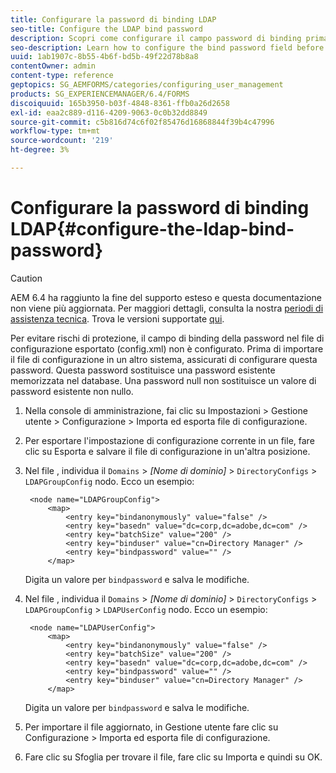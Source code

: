 ```yaml
---
title: Configurare la password di binding LDAP
seo-title: Configure the LDAP bind password
description: Scopri come configurare il campo password di binding prima di importare il file di configurazione in un altro sistema.
seo-description: Learn how to configure the bind password field before you import the configuration file into another system.
uuid: 1ab1907c-8b55-4b6f-bd5b-49f22d78b8a8
contentOwner: admin
content-type: reference
geptopics: SG_AEMFORMS/categories/configuring_user_management
products: SG_EXPERIENCEMANAGER/6.4/FORMS
discoiquuid: 165b3950-b03f-4848-8361-ffb0a26d2658
exl-id: eaa2c889-d116-4209-9063-0c0b32dd8849
source-git-commit: c5b816d74c6f02f85476d16868844f39b4c47996
workflow-type: tm+mt
source-wordcount: '219'
ht-degree: 3%

---
```


# Configurare la password di binding LDAP{#configure-the-ldap-bind-password}

>[!CAUTION]
>
>AEM 6.4 ha raggiunto la fine del supporto esteso e questa documentazione non viene più aggiornata. Per maggiori dettagli, consulta la nostra [periodi di assistenza tecnica](https://helpx.adobe.com/it/support/programs/eol-matrix.html). Trova le versioni supportate [qui](https://experienceleague.adobe.com/docs/).

Per evitare rischi di protezione, il campo di binding della password nel file di configurazione esportato (config.xml) non è configurato. Prima di importare il file di configurazione in un altro sistema, assicurati di configurare questa password. Questa password sostituisce una password esistente memorizzata nel database. Una password null non sostituisce un valore di password esistente non nullo.

1. Nella console di amministrazione, fai clic su Impostazioni > Gestione utente > Configurazione > Importa ed esporta file di configurazione.
1. Per esportare l&#39;impostazione di configurazione corrente in un file, fare clic su Esporta e salvare il file di configurazione in un&#39;altra posizione.
1. Nel file , individua il `Domains` > *[Nome di dominio]* > `DirectoryConfigs` > `LDAPGroupConfig` nodo. Ecco un esempio:

   ```as3
    <node name="LDAPGroupConfig"> 
        <map> 
            <entry key="bindanonymously" value="false" />  
            <entry key="basedn" value="dc=corp,dc=adobe,dc=com" />  
            <entry key="batchSize" value="200" />  
            <entry key="binduser" value="cn=Directory Manager" />  
            <entry key="bindpassword" value="" /> 
        </map>
   ```

   Digita un valore per `bindpassword` e salva le modifiche.

1. Nel file , individua il `Domains` > *[Nome di dominio]* > `DirectoryConfigs` > `LDAPGroupConfig` > `LDAPUserConfig` nodo. Ecco un esempio:

   ```as3
    <node name="LDAPUserConfig"> 
        <map> 
            <entry key="bindanonymously" value="false" />  
            <entry key="batchSize" value="200" />  
            <entry key="basedn" value="dc=corp,dc=adobe,dc=com" />  
            <entry key="bindpassword" value="" /> 
            <entry key="binduser" value="cn=Directory Manager" />  
        </map>
   ```

   Digita un valore per `bindpassword` e salva le modifiche.

1. Per importare il file aggiornato, in Gestione utente fare clic su Configurazione > Importa ed esporta file di configurazione.
1. Fare clic su Sfoglia per trovare il file, fare clic su Importa e quindi su OK.

